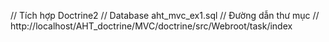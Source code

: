 // Tích hợp Doctrine2
// Database aht_mvc_ex1.sql
// Đường dẫn thư mục
// http://localhost/AHT_doctrine/MVC/doctrine/src/Webroot/task/index